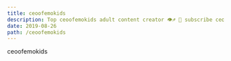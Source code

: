 ```yaml
---
title: ceoofemokids
description: Top ceoofemokids adult content creator 👁♐️ 👑 subscribe ceoofemokids to my porn site below IG ceoofemokids
date: 2019-08-26
path: /ceoofemokids
---
```


ceoofemokids